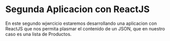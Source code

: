 # Segunda Aplicacion con ReactJS

En este segundo wjwrcicio estaremos desarrollando una aplicacion
con ReactJS que nos permita plasmar el contenido de un JSON, que
en nuestro caso es una lista de Productos.